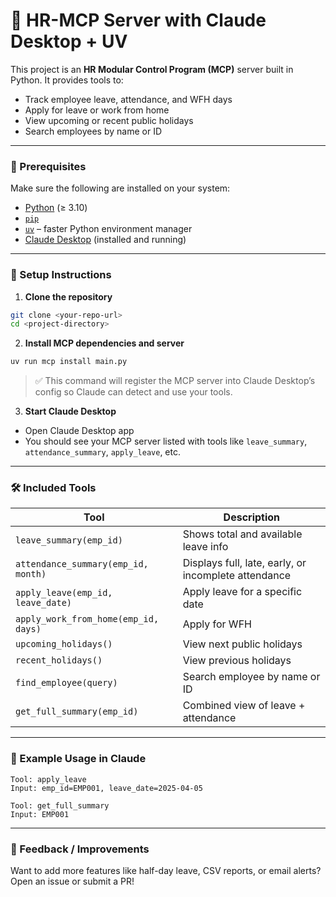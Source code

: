 # 🧠 HR-MCP Server with Claude Desktop + UV

This project is an **HR Modular Control Program (MCP)** server built in Python. It provides tools to:

- Track employee leave, attendance, and WFH days
- Apply for leave or work from home
- View upcoming or recent public holidays
- Search employees by name or ID

---

### 🔧 Prerequisites

Make sure the following are installed on your system:

- [Python](https://www.python.org/downloads/) (≥ 3.10)
- [`pip`](https://pip.pypa.io/en/stable/installation/)
- [`uv`](https://github.com/astral-sh/uv) – faster Python environment manager
- [Claude Desktop](https://claude.ai) (installed and running)

---

### 🚀 Setup Instructions

1. **Clone the repository**

```bash
git clone <your-repo-url>
cd <project-directory>
```

2. **Install MCP dependencies and server**

```bash
uv run mcp install main.py
```

> ✅ This command will register the MCP server into Claude Desktop’s config so Claude can detect and use your tools.

3. **Start Claude Desktop**

- Open Claude Desktop app
- You should see your MCP server listed with tools like `leave_summary`, `attendance_summary`, `apply_leave`, etc.

---

### 🛠️ Included Tools

| Tool                                 | Description                                          |
| ------------------------------------ | ---------------------------------------------------- |
| `leave_summary(emp_id)`              | Shows total and available leave info                 |
| `attendance_summary(emp_id, month)`  | Displays full, late, early, or incomplete attendance |
| `apply_leave(emp_id, leave_date)`    | Apply leave for a specific date                      |
| `apply_work_from_home(emp_id, days)` | Apply for WFH                                        |
| `upcoming_holidays()`                | View next public holidays                            |
| `recent_holidays()`                  | View previous holidays                               |
| `find_employee(query)`               | Search employee by name or ID                        |
| `get_full_summary(emp_id)`           | Combined view of leave + attendance                  |

---

### 🧪 Example Usage in Claude

```plaintext
Tool: apply_leave
Input: emp_id=EMP001, leave_date=2025-04-05
```

```plaintext
Tool: get_full_summary
Input: EMP001
```

---

### 💬 Feedback / Improvements

Want to add more features like half-day leave, CSV reports, or email alerts? Open an issue or submit a PR!
